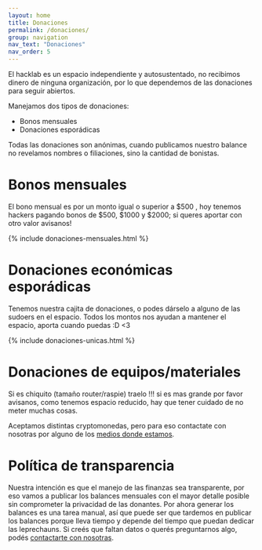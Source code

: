 ```yaml
---
layout: home
title: Donaciones
permalink: /donaciones/
group: navigation
nav_text: "Donaciones"
nav_order: 5
---
```


El hacklab es un espacio independiente y autosustentado, no recibimos dinero de
ninguna organización, por lo que dependemos de las donaciones para seguir
abiertos.

Manejamos dos tipos de donaciones:

  * Bonos mensuales
  * Donaciones esporádicas

Todas las donaciones son anónimas, cuando publicamos nuestro balance no
revelamos nombres o filiaciones, sino la cantidad de bonistas.

# Bonos mensuales

El bono mensual es por un monto igual o superior a $500 , hoy tenemos hackers pagando
bonos de $500, $1000 y $2000; si queres aportar con otro valor avisanos!

{% include donaciones-mensuales.html %}

# Donaciones económicas esporádicas

Tenemos nuestra cajita de donaciones, o podes dárselo a alguno de las
sudoers en el espacio. Todos los
montos nos ayudan a mantener el espacio, aporta cuando puedas :D <3

{% include donaciones-unicas.html %}

# Donaciones de equipos/materiales

Si es chiquito (tamaño router/raspie) traelo !!! si es mas grande por favor
avisanos, como tenemos espacio reducido, hay que tener cuidado de no meter
muchas cosas.

Aceptamos distintas cryptomonedas, pero para eso contactate con nosotras por
alguno de los [medios donde estamos](/contacto).


# Política de transparencia

Nuestra intención es que el manejo de las
finanzas sea transparente, por eso
vamos a publicar los balances mensuales con el mayor detalle posible sin
comprometer la privacidad de las donantes. Por ahora generar los balances es una
tarea manual, así que puede ser que tardemos en publicar los balances porque
lleva tiempo y depende del tiempo que puedan dedicar las leprechauns.
Si creés que faltan datos o querés preguntarnos algo, podés
[contactarte con nosotras](/contacto).
